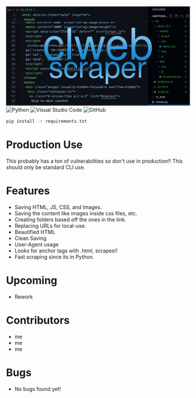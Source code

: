 ![alt text](image.png)<br>
![Python](https://img.shields.io/badge/python-3670A0?style=for-the-badge&logo=python&logoColor=ffdd54)
![Visual Studio Code](https://img.shields.io/badge/Visual%20Studio%20Code-0078d7.svg?style=for-the-badge&logo=visual-studio-code&logoColor=white)
![GitHub](https://img.shields.io/badge/github-%23121011.svg?style=for-the-badge&logo=github&logoColor=white)
```bat
pip install -r requirements.txt
```
# Production Use
This probably has a ton of vulnerabilities so don't use in production!! This should only be standard CLI use.
# Features
- Saving HTML, JS, CSS, and Images.
- Saving the content like images inside css files, etc.
- Creating folders based off the ones in the link.
- Replacing URLs for local-use.
- Beautified HTML
- Clean Saving
- User-Agent usage
- Looks for anchor tags with .html, scrapes!!
- Fast scraping since its in Python.
# Upcoming
- Rework
# Contributors
- me
- me
- me
# Bugs
- No bugs found yet!